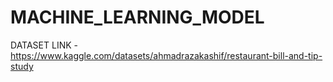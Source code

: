 # MACHINE_LEARNING_MODEL
DATASET LINK - https://www.kaggle.com/datasets/ahmadrazakashif/restaurant-bill-and-tip-study
